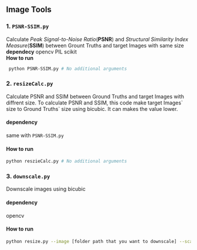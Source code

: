 ## Image Tools
### 1. `PSNR-SSIM.py`
   Calculate *Peak Signal-to-Noise Ratio*(**PSNR**) and *Structural Similarity Index Measure*(**SSIM**) between Grount Truths and target Images with same size<br>
   **dependecy**
    opencv
    PIL
    scikit<br>
   **How to run**
   ``` bash
    python PSNR-SSIM.py # No additional arguments
  ```

### 2. `resizeCalc.py`
  Calculate PSNR and SSIM between Ground Truths and target Images with diffrent size.
  To calculate PSNR and SSIM, this code make target Images\` size to Ground Truths\` size using bicubic. It can makes the value lower.
  #### **dependency**<br>
  same with `PSNR-SSIM.py`<br>
  #### **How to run**
  ```bash
python reszieCalc.py # No additional arguments
```

### 3. `downscale.py`
Downscale images using bicubic
#### **dependency**<br>
opencv<br>
#### **How to run**
```bash
python resize.py --image [folder path that you want to downscale] --scale [scale that you want ex) 2, 1.5 ...]
``` 
